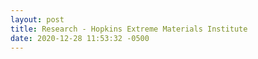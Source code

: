```yaml
--- 
layout: post
title: Research - Hopkins Extreme Materials Institute
date: 2020-12-28 11:53:32 -0500
---
```

